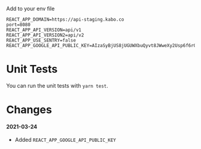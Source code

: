 Add to your env file 

```
REACT_APP_DOMAIN=https://api-staging.kabo.co
port=8080
REACT_APP_API_VERSION=api/v1
REACT_APP_API_VERSION2=api/v2
REACT_APP_USE_SENTRY=false
REACT_APP_GOOGLE_API_PUBLIC_KEY=AIzaSyBjUS8jUGUWXbuQyvt8JWweXy2Usp6f6r0
```

# Unit Tests
You can run the unit tests with `yarn test`.

# Changes

#### 2021-03-24
 * Added `REACT_APP_GOOGLE_API_PUBLIC_KEY`

